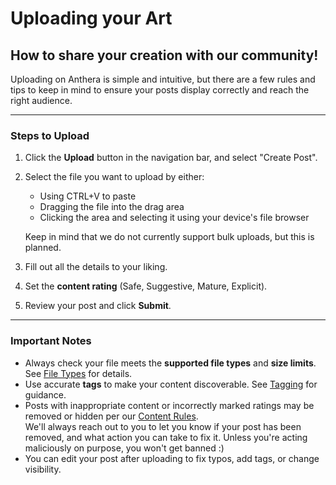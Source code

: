 # Uploading your Art
## How to share your creation with our community!

Uploading on Anthera is simple and intuitive, but there are a few rules and tips to keep in mind to ensure your posts display correctly and reach the right audience.

---

### Steps to Upload
1. Click the **Upload** button in the navigation bar, and select "Create Post".
2. Select the file you want to upload by either:
    - Using CTRL+V to paste
    - Dragging the file into the drag area
    - Clicking the area and selecting it using your device's file browser
   
   Keep in mind that we do not currently support bulk uploads, but this is planned.
3. Fill out all the details to your liking.
4. Set the **content rating** (Safe, Suggestive, Mature, Explicit).
5. Review your post and click **Submit**.

---

### Important Notes
- Always check your file meets the **supported file types** and **size limits**. See [File Types](./File%20Types) for details.
- Use accurate **tags** to make your content discoverable. See [Tagging](./Tagging) for guidance.
- Posts with inappropriate content or incorrectly marked ratings may be removed or hidden per our [Content Rules](./Content%20Rules).  
  We'll always reach out to you to let you know if your post has been removed, and what action you can take to fix it. Unless you're acting maliciously on purpose, you won't get banned :)
- You can edit your post after uploading to fix typos, add tags, or change visibility.

